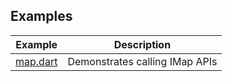 ## Examples

| Example    | Description                    |
| ---------- | ------------------------------ |
| [map.dart] | Demonstrates calling IMap APIs |

[map.dart]: https://github.com/dart-windows/dartwinrt/blob/main/packages/windows_foundation/example/map.dart
